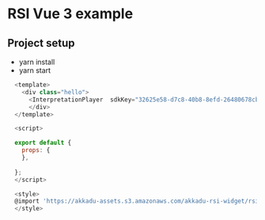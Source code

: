 # RSI Vue 3 example

## Project setup

* yarn install
* yarn start



```javascript
  <template>
    <div class="hello">
      <InterpretationPlayer  sdkKey="32625e58-d7c8-40b8-8efd-26480678cb78" roomName="gnwa"  /> 
      </div>
  </template>

  <script>

  export default {
    props: {
    },
  
  };
  </script>

  <style>
  @import 'https://akkadu-assets.s3.amazonaws.com/akkadu-rsi-widget/rsi-vanilla/1.0.14/interpretation-player.min.css';
  </style>
```